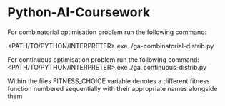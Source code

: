 # Python-AI-Coursework

For combinatorial optimisation problem run the following command:

<PATH/TO/PYTHON/INTERPRETER>.exe ./ga-combinatorial-distrib.py

For continuous optimisation problem run the following command:
<PATH/TO/PYTHON/INTERPRETER>.exe ./ga_continuous-distrib.py

Within the files FITNESS_CHOICE variable denotes a different fitness function numbered sequentially
with their appropriate names alongside them